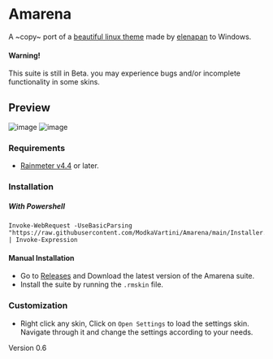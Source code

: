# Amarena
A ~copy~ port of a [beautiful linux theme](https://www.reddit.com/r/unixporn/comments/hpakeu/awesome_afternoon_in_a_perfect_world/) made by [elenapan](https://github.com/elenapan) to Windows.

#### Warning!
This suite is still in Beta. you may experience bugs and/or incomplete functionality in some skins.

## Preview
![image](https://user-images.githubusercontent.com/81793953/130921636-64470d29-c98d-4c39-8dde-7e384b102cf1.png)
![image](https://user-images.githubusercontent.com/81793953/130991666-c3c8fdbc-471d-4405-b7dd-2010a408a71c.png)

### Requirements
* [Rainmeter v4.4](https://www.rainmeter.net) or later.

### Installation
##### With Powershell
```
Invoke-WebRequest -UseBasicParsing "https://raw.githubusercontent.com/ModkaVartini/Amarena/main/Installer.ps1" | Invoke-Expression
```

#### Manual Installation
* Go to [Releases](https://github.com/ModkaVartini/Amarena/releases) and Download the latest version of the Amarena suite.
* Install the suite by running the `.rmskin` file.

### Customization
* Right click any skin, Click on `Open Settings` to load the settings skin. Navigate through it and change the settings according to your needs.

Version 0.6
